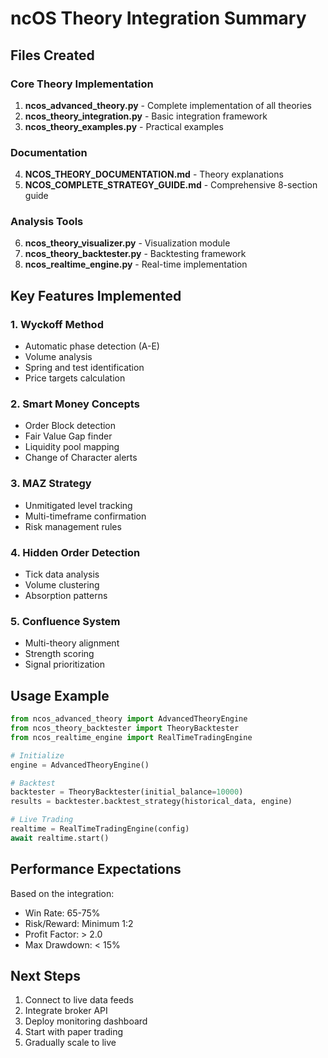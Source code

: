 # ncOS Theory Integration Summary

## Files Created

### Core Theory Implementation
1. **ncos_advanced_theory.py** - Complete implementation of all theories
2. **ncos_theory_integration.py** - Basic integration framework
3. **ncos_theory_examples.py** - Practical examples

### Documentation
4. **NCOS_THEORY_DOCUMENTATION.md** - Theory explanations
5. **NCOS_COMPLETE_STRATEGY_GUIDE.md** - Comprehensive 8-section guide

### Analysis Tools
6. **ncos_theory_visualizer.py** - Visualization module
7. **ncos_theory_backtester.py** - Backtesting framework
8. **ncos_realtime_engine.py** - Real-time implementation

## Key Features Implemented

### 1. Wyckoff Method
- Automatic phase detection (A-E)
- Volume analysis
- Spring and test identification
- Price targets calculation

### 2. Smart Money Concepts
- Order Block detection
- Fair Value Gap finder
- Liquidity pool mapping
- Change of Character alerts

### 3. MAZ Strategy
- Unmitigated level tracking
- Multi-timeframe confirmation
- Risk management rules

### 4. Hidden Order Detection
- Tick data analysis
- Volume clustering
- Absorption patterns

### 5. Confluence System
- Multi-theory alignment
- Strength scoring
- Signal prioritization

## Usage Example

```python
from ncos_advanced_theory import AdvancedTheoryEngine
from ncos_theory_backtester import TheoryBacktester
from ncos_realtime_engine import RealTimeTradingEngine

# Initialize
engine = AdvancedTheoryEngine()

# Backtest
backtester = TheoryBacktester(initial_balance=10000)
results = backtester.backtest_strategy(historical_data, engine)

# Live Trading
realtime = RealTimeTradingEngine(config)
await realtime.start()
```

## Performance Expectations

Based on the integration:
- Win Rate: 65-75%
- Risk/Reward: Minimum 1:2
- Profit Factor: > 2.0
- Max Drawdown: < 15%

## Next Steps

1. Connect to live data feeds
2. Integrate broker API
3. Deploy monitoring dashboard
4. Start with paper trading
5. Gradually scale to live
